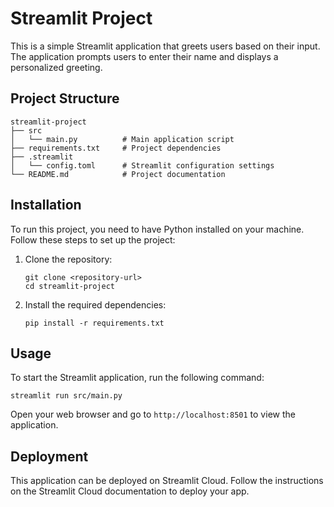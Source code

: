 # Streamlit Project

This is a simple Streamlit application that greets users based on their input. The application prompts users to enter their name and displays a personalized greeting.

## Project Structure

```
streamlit-project
├── src
│   └── main.py          # Main application script
├── requirements.txt     # Project dependencies
├── .streamlit
│   └── config.toml      # Streamlit configuration settings
└── README.md            # Project documentation
```

## Installation

To run this project, you need to have Python installed on your machine. Follow these steps to set up the project:

1. Clone the repository:
   ```
   git clone <repository-url>
   cd streamlit-project
   ```

2. Install the required dependencies:
   ```
   pip install -r requirements.txt
   ```

## Usage

To start the Streamlit application, run the following command:

```
streamlit run src/main.py
```

Open your web browser and go to `http://localhost:8501` to view the application.

## Deployment

This application can be deployed on Streamlit Cloud. Follow the instructions on the Streamlit Cloud documentation to deploy your app.